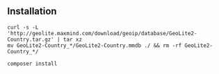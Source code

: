 ## Installation

    curl -s -L 'http://geolite.maxmind.com/download/geoip/database/GeoLite2-Country.tar.gz' | tar xz
    mv GeoLite2-Country_*/GeoLite2-Country.mmdb ./ && rm -rf GeoLite2-Country_*/

    composer install

